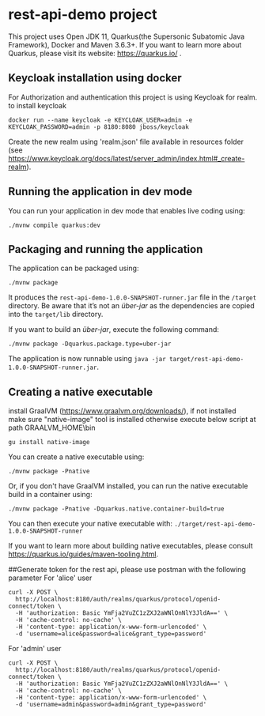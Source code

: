 # rest-api-demo project

This project uses Open JDK 11, Quarkus(the Supersonic Subatomic Java Framework), Docker and Maven 3.6.3+.
If you want to learn more about Quarkus, please visit its website: https://quarkus.io/ .

## Keycloak installation using docker
For Authorization and authentication this project is using Keycloak for realm.
to install keycloak
```shell script
docker run --name keycloak -e KEYCLOAK_USER=admin -e KEYCLOAK_PASSWORD=admin -p 8180:8080 jboss/keycloak
```
Create the new realm using 'realm.json' file available in resources folder (see https://www.keycloak.org/docs/latest/server_admin/index.html#_create-realm).

## Running the application in dev mode

You can run your application in dev mode that enables live coding using:
```shell script
./mvnw compile quarkus:dev
```

## Packaging and running the application

The application can be packaged using:
```shell script
./mvnw package
```
It produces the `rest-api-demo-1.0.0-SNAPSHOT-runner.jar` file in the `/target` directory.
Be aware that it’s not an _über-jar_ as the dependencies are copied into the `target/lib` directory.

If you want to build an _über-jar_, execute the following command:
```shell script
./mvnw package -Dquarkus.package.type=uber-jar
```

The application is now runnable using `java -jar target/rest-api-demo-1.0.0-SNAPSHOT-runner.jar`.

## Creating a native executable
install GraalVM (https://www.graalvm.org/downloads/), if not installed </br>
make sure "native-image" tool is installed otherwise execute below script at path GRAALVM_HOME\bin
```shell script
gu install native-image
```
You can create a native executable using:

```shell script
./mvnw package -Pnative
```

Or, if you don't have GraalVM installed, you can run the native executable build in a container using: 
```shell script
./mvnw package -Pnative -Dquarkus.native.container-build=true
```

You can then execute your native executable with: `./target/rest-api-demo-1.0.0-SNAPSHOT-runner`

If you want to learn more about building native executables, please consult https://quarkus.io/guides/maven-tooling.html.

##Generate token for the rest api, please use postman with the following parameter
For 'alice' user
``` shell script
curl -X POST \
  http://localhost:8180/auth/realms/quarkus/protocol/openid-connect/token \
  -H 'authorization: Basic YmFja2VuZC1zZXJ2aWNlOnNlY3JldA==' \
  -H 'cache-control: no-cache' \
  -H 'content-type: application/x-www-form-urlencoded' \
  -d 'username=alice&password=alice&grant_type=password'
```

For 'admin' user
``` shell script
curl -X POST \
  http://localhost:8180/auth/realms/quarkus/protocol/openid-connect/token \
  -H 'authorization: Basic YmFja2VuZC1zZXJ2aWNlOnNlY3JldA==' \
  -H 'cache-control: no-cache' \
  -H 'content-type: application/x-www-form-urlencoded' \
  -d 'username=admin&password=admin&grant_type=password'
```